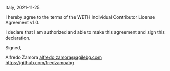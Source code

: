 Italy, 2021-11-25

I hereby agree to the terms of the WETH Individual Contributor License
Agreement v1.0.

I declare that I am authorized and able to make this agreement and sign this
declaration.

Signed,

Alfredo Zamora alfredo.zamora@agilebg.com https://github.com/fredzamoabg
